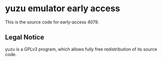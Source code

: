 yuzu emulator early access
=============

This is the source code for early-access 4079.

## Legal Notice

yuzu is a GPLv3 program, which allows fully free redistribution of its source code.